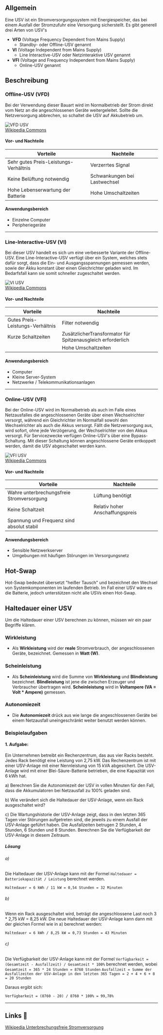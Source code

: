 
## Allgemein

Eine USV ist ein Stromversorgungssystem mit Energiespeicher, das bei einem Ausfall der Stromzufuhr eine Versorgung sicherstellt.
Es gibt generell drei Arten von USV's

- **VFD** (Voltage Frequency Dependent from Mains Supply)
  - Standby- oder Offline-USV genannt
- **VI** (Voltage Independent from Mains Supply)
  - Line Interactive-USV oder Netzinteraktive USV genannt
- **VFI** (Voltage and Frequency Independent from Mains Supply)
  - Online-USV genannt

## Beschreibung

### Offline-USV (VFD)

Bei der Verwendung dieser Bauart wird im Normalbetrieb der Strom direkt vom Netz an die angeschlossenen Geräte weitergeleitet. Sollte die Netzversorgung abbrechen, so schaltet die USV auf Akkubetrieb um.

![VFD USV](./vfd-usv.png)  
[Wikipedia Commons](https://upload.wikimedia.org/wikipedia/commons/3/3b/UPS_VFD_-_Offline_UPS_%28German%29.svg)

#### Vor- und Nachteile

| Vorteile                              | Nachteile                    |
| ------------------------------------- | ---------------------------- |
| Sehr gutes Preis-Leistungs-Verhältnis | Verzerrtes Signal            |
| Keine Belüftung notwendig             | Schwankungen bei Lastwechsel |
| Hohe Lebenserwartung der Batterie     | Hohe Umschaltzeiten          |

#### Anwendungsbereich

- Einzelne Computer
- Peripheriegeräte

---

### Line-Interactive-USV (VI)

Bei dieser USV handelt es sich um eine verbesserte Variante der Offline-USV.
Eine Line-Interactive-USV verfügt über ein System, welches stets dafür sorgt, dass die Ein- und Ausgangsspannungen gemessen werden, sowie der Akku konstant über einen Gleichrichter geladen wird. Im Bedarfsfall kann sie somit schneller zugeschaltet werden.

![VI USV](./vi-usv.png)  
[Wikipedia Commons](https://upload.wikimedia.org/wikipedia/commons/8/83/VFI_UPS_-_Online_UPS_%28German%29.svg)

#### Vor- und Nachteile

| Vorteile                         | Nachteile                                                   |
| -------------------------------- | ----------------------------------------------------------- |
| Gutes Preis-Leistungs-Verhältnis | Filter notwendig                                            |
| Kurze Schaltzeiten               | ZusätzlicherTransformator für Spitzenausgleich erforderlich |
|                                  | Hohe Umschaltzeiten                                         |

#### Anwendungsbereich

- Computer
- Kleine Server-System
- Netzwerke / Telekommunikationsanlagen

---

### Online-USV (VFI)

Bei der Online-USV wird im Normalbetrieb als auch im Falle eines Netzausfalles die angeschlossenen Geräte über einen Wechselrichter versorgt, während ein Gleichrichter im Normalfall sowohl den Wechselrichter als auch die Akkus versorgt.
Fällt die Netzversorgung aus, wird sofort, ohne jede Verzögerung, der Wechselrichter von den Akkus versorgt. Für Servicezwecke verfügen Online-USV's über eine Bypass-Schaltung. Mit dieser Schaltung können angeschlossene Geräte entkoppelt werden, damit die USV abgeschaltet werden kann.

![VFI USV](./vfi-usv.png)  
[Wikipedia Commons](https://upload.wikimedia.org/wikipedia/commons/8/83/VFI_UPS_-_Online_UPS_%28German%29.svg)

#### Vor- und Nachteile

| Vorteile                                  | Nachteile                       |
| ----------------------------------------- | ------------------------------- |
| Wahre unterbrechungsfreie Stromversorgung | Lüftung benötigt                |
| Keine Schaltzeit                          | Relativ hoher Anschaffungspreis |
| Spannung und Frequenz sind absolut stabil |                                 |

#### Anwendungsbereich

- Sensible Netzwerkserver
- Umgebungen mit häufigen Störungen im Versorgungsnetz

## Hot-Swap
Hot-Swap bedeutet übersetzt "heißer Tausch" und bezeichnet den Wechsel von Systemkomponenten im laufenden Betrieb. Im Fall einer USV wäre es die Batterie, jedoch unterstützen nicht alle USVs einen Hot-Swap.

## Haltedauer einer USV

Um die Haltedauer einer USV berechnen zu können, müssen wir ein paar Begriffe klären.

### Wirkleistung

- Als **Wirkleistung** wird der **reale** Stromverbrauch, der angeschlossenen Geräte, bezeichnet. Gemessen in **Watt (W)**.

### Scheinleistung

- Als **Scheinleistung** wird die Summe von **Wirkleistung** und **Blindleistung** bezeichnet.
  **Blindleistung** ist jene die zwischen Erzeuger und Verbraucher übertragen wird.
  **Scheinleistung** wird in **Voltampere (VA = Volt \* Ampere)** gemessen.

### Autonomiezeit

- Die **Autonomiezeit** drück aus wie lange die angeschlossenen Geräte bei einem Netzausfall uneingeschränkt weiter benutzt werden können.


### Beispielaufgaben

#### 1. Aufgabe:

Ein Unternehmen betreibt ein Rechenzentrum, das aus vier Racks besteht. Jedes Rack benötigt eine Leistung von 2,75 kW. Das Rechenzentrum ist mit einer USV-Anlage mit einer Nennleistung von 15 kVA abgesichert. Die USV-Anlage wird mit einer Blei-Säure-Batterie betrieben, die eine Kapazität von 6 kWh hat.

a) Berechnen Sie die Autonomiezeit der USV in vollen Minuten für den Fall, dass die Akkumulatoren bei Netzausfall zu 100% geladen sind.

b) Wie verändert sich die Haltedauer der USV-Anlage, wenn ein Rack ausgeschaltet wird?

c) Die Wartungshistorie der USV-Anlage zeigt, dass in den letzten 365 Tagen vier Störungen aufgetreten sind, die jeweils zu einem Ausfall der USV-Anlage geführt haben. Die Ausfallzeiten betrugen 2 Stunden, 4 Stunden, 6 Stunden und 8 Stunden. Berechnen Sie die Verfügbarkeit der USV-Anlage in diesem Zeitraum.


##### Lösung
###### a) 
Die Haltedauer der USV-Anlage kann mit der Formel `Haltedauer = Batteriekapazität / Leistung` berechnet werden.
```txt
Haltedauer = 6 kWh / 11 kW = 0,54 Stunden = 32 Minuten 
```

###### b) 
Wenn ein Rack ausgeschaltet wird, beträgt die angeschlossene Last noch 3 * 2,75 kW = 8,25 kW. Die neue Haltedauer der USV-Anlage kann dann mit der gleichen Formel wie in a) berechnet werden:
```txt
Haltedauer = 6 kWh / 8,25 kW = 0,73 Stunden = 43 Minuten 
```

###### c)
Die Verfügbarkeit der USV-Anlage kann mit der Formel `Verfügbarkeit = (Gesamtzeit - Ausfallzeit) / Gesamtzeit * 100%` berechnet werden, wobei
`Gesamtzeit = 365 * 24 Stunden = 8760 Stunden` 
`Ausfallzeit = Summe der Ausfallzeiten der USV-Anlage in den letzten 365 Tagen = 2 + 4 + 6 + 8 = 20 Stunden`

Daraus ergibt sich:
```txt
Verfügbarkeit = (8760 - 20) / 8760 * 100% = 99,78% 
```

---

## Links 🔗

[Wikipedia Unterbrechungsfreie Stromversorgung](https://de.wikipedia.org/wiki/Unterbrechungsfreie_Stromversorgung)  
